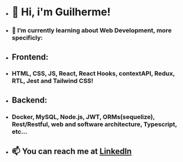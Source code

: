 - # 👋 Hi, i'm Guilherme!
- ### 🌱 I’m currently learning about Web Development, more specificly:
- ## Frontend:
- ### HTML, CSS, JS, React, React Hooks, contextAPI, Redux, RTL, Jest and Tailwind CSS!
- ## Backend:
- ### Docker, MySQL, Node.js, JWT, ORMs(sequelize), Rest/Restful, web and software architecture, Typescript, etc...  
- ## 📫 You can reach me at <a href="https://www.linkedin.com/in/guihallmann/"> LinkedIn </a>
